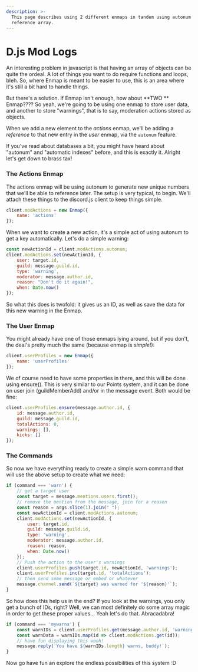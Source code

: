```yaml
---
description: >-
  This page describes using 2 different enmaps in tandem using autonum and a
  reference array.
---
```


# D.js Mod Logs

An interesting problem in javascript is that having an array of objects can be quite the ordeal. A lot of things you want to do require functions and loops, bleh. So, where Enmap is meant to be easier to use, this is an area where it's still a bit hard to handle things.&#x20;

But there's a solution. If Enmap isn't enough, how about **TWO ** Enmap???? So yeah, we're going to be using one enmap to store user data, and another to store "warnings", that is to say, moderation actions stored as objects.&#x20;

When we add a new element to the _actions_ enmap, we'll be adding a _reference_ to that new entry in the _user_ enmap, via the `autonum` feature.

If you've read about databases a bit, you might have heard about "autonum" and "automatic indexes" before, and this is exactly it. Alright let's get down to brass tax!

### The Actions Enmap

The actions enmap will be using autonum to generate new unique numbers that we'll be able to reference later. The setup is very typical, to begin. We'll attach these things to the discord.js client to keep things simple.

```javascript
client.modActions = new Enmap({
    name: 'actions'
});
```

When we want to create a new action, it's a simple act of using autonum to get a key automatically. Let's do a simple warning:&#x20;

```javascript
const newActionId = client.modActions.autonum;
client.modActions.set(newActionId, {
    user: target.id,
    guild: message.guild.id,
    type: 'warning',
    moderator: message.author.id,
    reason: "Don't do it again!",
    when: Date.now()
});
```

So what this does is twofold: it gives us an ID, as well as save the data for this new warning in the Enmap.&#x20;

### The User Enmap

You might already have one of those enmaps lying around, but if you don't, the deal's pretty much the same (because enmap is _simple_!):&#x20;

```javascript
client.userProfiles = new Enmap({
    name: 'userProfiles'
});
```

We of course need to have some properties in there, and this will be done using ensure(). This is very similar to our Points system, and it can be done on user join (guildMemberAdd) and/or in the message event. Both would be fine:&#x20;

```javascript
client.userProfiles.ensure(message.author.id, {
    id: message.author.id,
    guild: message.guild.id,
    totalActions: 0,
    warnings: [],
    kicks: []
});
```

### The Commands

So now we have everything ready to create a simple warn command that will use the above setup to create what we need:&#x20;

```javascript
if (command === 'warn') {
    // get a target user
    const target = message.mentions.users.first();
    // remove the mention from the message, join for a reason
    const reason = args.slice(1).join(" ");
    const newActionId = client.modActions.autonum;
    client.modActions.set(newActionId, {
        user: target.id,
        guild: message.guild.id,
        type: 'warning',
        moderator: message.author.id,
        reason: reason,
        when: Date.now()
    });
    // Push the action to the user's warnings
    client.userProfiles.push(target.id, newActionId, 'warnings');
    client.userProfiles.inc(target.id, 'totalActions');
    // then send some message or embed or whatever
    message.channel.send(`${target} was warned for '${reason}'`);
}
```

So how does this help us in the end? If you look at the warnings, you only get a bunch of IDs, right? Well, we can most definitely do some array magic in order to get these proper values... Yeah let's do that. Abracadabra!

```javascript
if (command === 'mywarns') {
    const warnIDs = client.userProfiles.get(message.author.id, 'warnings');
    const warnData = warnIDs.map(id => client.modActions.get(id));
    // have fun displaying this wooh!
    message.reply(`You have ${warnIDs.length} warns, buddy!`);
}
```

Now go have fun an explore the endless possibilities of this system :D
